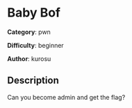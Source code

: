 # Baby Bof

**Category**: pwn

**Difficulty**: beginner

**Author**: kurosu

## Description
Can you become admin and get the flag?
